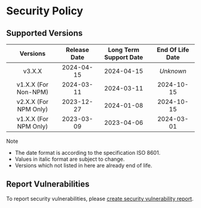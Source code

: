 # Security Policy

## Supported Versions

| **Versions** | **Release Date** | **Long Term Support Date** | **End Of Life Date** |
|:-:|:-:|:-:|:-:|
| v3.X.X | 2024-04-15 | 2024-04-15 | *Unknown* |
| v1.X.X (For Non-NPM) | 2024-03-11 | 2024-03-11 | 2024-10-15 |
| v2.X.X (For NPM Only) | 2023-12-27 | 2024-01-08 | 2024-10-15 |
| v1.X.X (For NPM Only) | 2023-03-09 | 2023-04-06 | 2024-03-01 |

> [!NOTE]
> - The date format is according to the specification ISO 8601.
> - Values in italic format are subject to change.
> - Versions which not listed in here are already end of life.

## Report Vulnerabilities

To report security vulnerabilities, please [create security vulnerability report](https://github.com/hugoalh/hugoalh/blob/main/guides/hxhs-universal-contributing.md#create-security-vulnerability-report).

